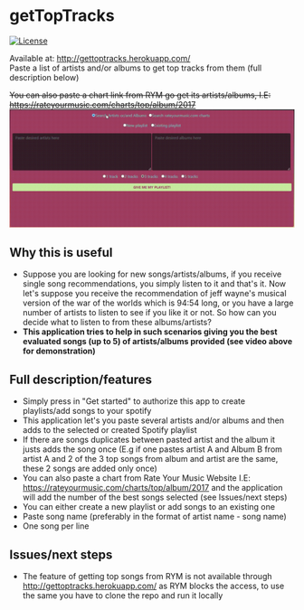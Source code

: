 # getTopTracks
[![License](https://img.shields.io/badge/License-Apache%202.0-blue.svg)](https://github.com/sylleryum/getTopTracks/blob/master/LICENSE.txt)

Available at: http://gettoptracks.herokuapp.com/
<br>Paste a list of artists and/or albums to get top tracks from them (full description below)

<strike>You can also paste a chart link from RYM go get its artists/albums, I.E: https://rateyourmusic.com/charts/top/album/2017</strike>
![system working](https://github.com/sylleryum/getTopTracks/blob/master/demo.gif)

## Why this is useful

* Suppose you are looking for new songs/artists/albums, if you receive single song recommendations, you simply listen to it and that's it. Now let's suppose you receive the recommendation of jeff wayne's musical version of the war of the worlds which is 94:54 long, or you have a large number of artists to listen to see if you like it or not. So how can you decide what to listen to from these albums/artists?
* **This application tries to help in such scenarios giving you the best evaluated songs (up to 5) of artists/albums provided (see video above for demonstration)**

## Full description/features

* Simply press in "Get started" to authorize this app to create playlists/add songs to your spotify<br>
* This application let's you paste several artists and/or albums and then adds to the selected or created Spotify playlist
* If there are songs duplicates between pasted artist and the album it justs adds the song once (E.g if one pastes artist A and Album B from artist A and 2 of the 3 top songs from album and artist are the same, these 2 songs are added only once)
* You can also paste a chart from Rate Your Music Website I.E: https://rateyourmusic.com/charts/top/album/2017 and the application will add the number of the best songs selected (see Issues/next steps)
* You can either create a new playlist or add songs to an existing one<br>
* Paste song name (preferably in the format of artist name - song name)<br>
* One song per line<br>

## Issues/next steps
* The feature of getting top songs from RYM is not available through http://gettoptracks.herokuapp.com/ as RYM blocks the access, to use the same you have to clone the repo and run it locally
